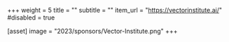 +++
weight = 5
title = ""
subtitle = ""
item_url = "https://vectorinstitute.ai/"
#disabled = true

[asset]
  image = "2023/sponsors/Vector-Institute.png"
+++
